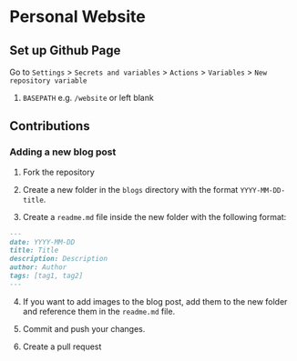 # Personal Website

## Set up Github Page

Go to `Settings` > `Secrets and variables` > `Actions` > `Variables` > `New repository variable`

1. `BASEPATH` e.g. `/website` or left blank

## Contributions

### Adding a new blog post

1. Fork the repository

2. Create a new folder in the `blogs` directory with the format `YYYY-MM-DD-title`.

3. Create a `readme.md` file inside the new folder with the following format:

```markdown
---
date: YYYY-MM-DD
title: Title
description: Description
author: Author
tags: [tag1, tag2]
---
```

4. If you want to add images to the blog post, add them to the new folder and reference them in the `readme.md` file.

5. Commit and push your changes.

6. Create a pull request
